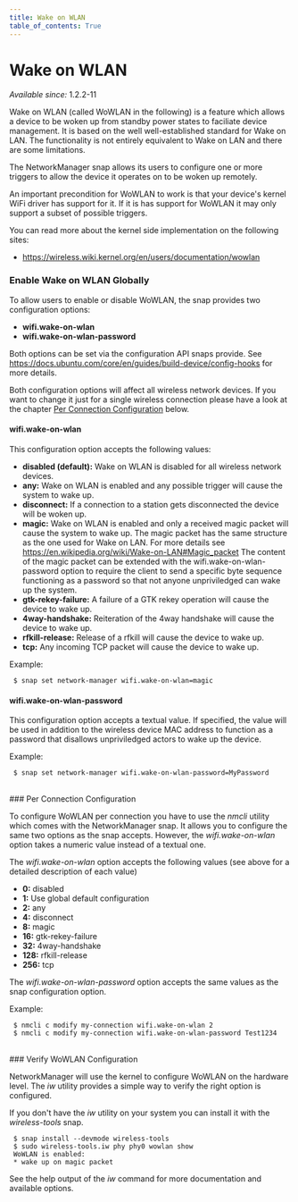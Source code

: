 ```yaml
---
title: Wake on WLAN
table_of_contents: True
---
```


# Wake on WLAN

*Available since:* 1.2.2-11

Wake on WLAN (called WoWLAN in the following) is a feature which allows a device
to be woken up from standby power states to faciliate device management. It is based
on the well well-established standard for Wake on LAN. The functionality is not entirely
equivalent to Wake on LAN and there are some limitations.

The NetworkManager snap allows its users to configure one or more triggers to allow
the device it operates on to be woken up remotely.

An important precondition for WoWLAN to work is that your device's kernel WiFi driver
has support for it. If it is has support for WoWLAN it may only support a subset
of possible triggers.

You can read more about the kernel side implementation on the following sites:

 * <https://wireless.wiki.kernel.org/en/users/documentation/wowlan>

### Enable Wake on WLAN Globally

To allow users to enable or disable WoWLAN, the snap provides two configuration
options:

 * **wifi.wake-on-wlan**
 * **wifi.wake-on-wlan-password**

Both options can be set via the configuration API snaps provide. See
<https://docs.ubuntu.com/core/en/guides/build-device/config-hooks> for more
details.

Both configuration options will affect all wireless network devices. If you
want to change it just for a single wireless connection please have a look at
the chapter [Per Connection Configuration](#per-connection-configuration) below.


#### wifi.wake-on-wlan

This configuration option accepts the following values:

 * **disabled (default):** Wake on WLAN is disabled for all wireless network devices.
 * **any:** Wake on WLAN is enabled and any possible trigger will cause the system to wake up.
 * **disconnect:** If a connection to a station gets disconnected the device will be woken up.
 * **magic:** Wake on WLAN is enabled and only a received magic packet will cause the
 system to wake up. The magic packet has the same structure as the one
 used for Wake on LAN. For more details see <https://en.wikipedia.org/wiki/Wake-on-LAN#Magic_packet>
 The content of the magic packet can be extended with the
 wifi.wake-on-wlan-password option to require the client to send a
 specific byte sequence functioning as a password so that not anyone
 unpriviledged can wake up the system.
 * **gtk-rekey-failure:** A failure of a GTK rekey operation will cause the device to wake up.
 * **4way-handshake:** Reiteration of the 4way handshake will cause the device to wake up.
 * **rfkill-release:** Release of a rfkill will cause the device to wake up.
 * **tcp:** Any incoming TCP packet will cause the device to wake up.

Example:

```
 $ snap set network-manager wifi.wake-on-wlan=magic
```

#### wifi.wake-on-wlan-password

This configuration option accepts a textual value. If specified, the value will
be used in addition to the wireless device MAC address to function as a password
that disallows unpriviledged actors to wake up the device.

Example:

```
 $ snap set network-manager wifi.wake-on-wlan-password=MyPassword
```
</br>
### Per Connection Configuration

To configure WoWLAN per connection you have to use the *nmcli* utility which comes
with the NetworkManager snap. It allows you to configure the same two options
as the snap accepts. However, the *wifi.wake-on-wlan* option takes a numeric value
instead of a textual one.

The *wifi.wake-on-wlan* option accepts the following values (see above for a detailed
description of each value)

 * **0:** disabled
 * **1:** Use global default configuration
 * **2:** any
 * **4:** disconnect
 * **8:** magic
 * **16:** gtk-rekey-failure
 * **32:** 4way-handshake
 * **128:** rfkill-release
 * **256:** tcp

The *wifi.wake-on-wlan-password* option accepts the same values as the snap
configuration option.

Example:

```
 $ nmcli c modify my-connection wifi.wake-on-wlan 2
 $ nmcli c modify my-connection wifi.wake-on-wlan-password Test1234
```
</br>
### Verify WoWLAN Configuration

NetworkManager will use the kernel to configure WoWLAN on the hardware level.
The *iw* utility provides a simple way to verify the right option is configured.

If you don't have the *iw* utility on your system you can install it with the
*wireless-tools* snap.

```
 $ snap install --devmode wireless-tools
 $ sudo wireless-tools.iw phy phy0 wowlan show
 WoWLAN is enabled:
 * wake up on magic packet
```

See the help output of the *iw* command for more documentation and available
options.
